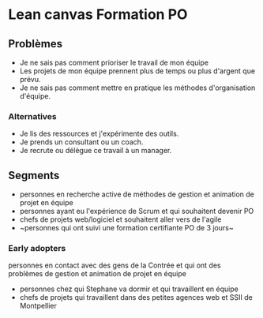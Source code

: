 # Lean canvas Formation PO

## Problèmes

- Je ne sais pas comment prioriser le travail de mon équipe
- Les projets de mon équipe prennent plus de temps ou plus d'argent que prévu.
- Je ne sais pas comment mettre en pratique les méthodes d'organisation d'équipe.

### Alternatives

- Je lis des ressources et j'expérimente des outils.
- Je prends un consultant ou un coach.
- Je recrute ou délègue ce travail à un manager.

## Segments

- personnes en recherche active de méthodes de gestion et animation de projet en équipe
- personnes ayant eu l'expérience de Scrum et qui souhaitent devenir PO
- chefs de projets web/logiciel et souhaitent aller vers de l'agile
- ~personnes qui ont suivi une formation certifiante PO de 3 jours~

### Early adopters

personnes en contact avec des gens de la Contrée et qui ont des problèmes de gestion et animation de projet en équipe

- personnes chez qui Stephane va dormir et qui travaillent en équipe
- chefs de projets qui travaillent dans des petites agences web et SSII de Montpellier
